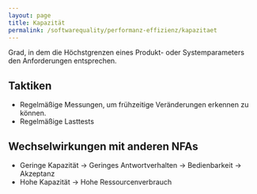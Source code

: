 ```yaml
---
layout: page
title: Kapazität
permalink: /softwarequality/performanz-effizienz/kapazitaet
---
```


Grad, in dem die Höchstgrenzen eines Produkt- oder Systemparameters den Anforderungen entsprechen.

## Taktiken

* Regelmäßige Messungen, um frühzeitige Veränderungen erkennen zu können.
* Regelmäßige Lasttests

## Wechselwirkungen mit anderen NFAs

* Geringe Kapazität -> Geringes Antwortverhalten -> Bedienbarkeit -> Akzeptanz
* Hohe Kapazität -> Hohe Ressourcenverbrauch